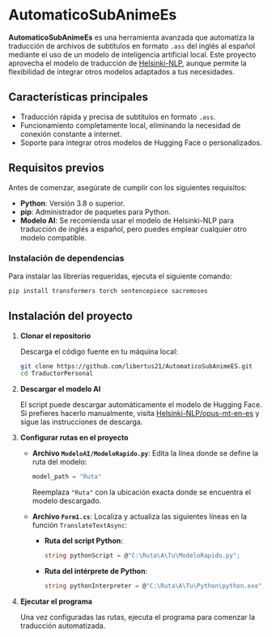 # AutomaticoSubAnimeEs

**AutomaticoSubAnimeEs** es una herramienta avanzada que automatiza la traducción de archivos de subtítulos en formato `.ass` del inglés al español mediante el uso de un modelo de inteligencia artificial local. Este proyecto aprovecha el modelo de traducción de [Helsinki-NLP](https://huggingface.co/Helsinki-NLP/opus-mt-en-es/tree/main), aunque permite la flexibilidad de integrar otros modelos adaptados a tus necesidades.

## Características principales

- Traducción rápida y precisa de subtítulos en formato `.ass`.
- Funcionamiento completamente local, eliminando la necesidad de conexión constante a internet.
- Soporte para integrar otros modelos de Hugging Face o personalizados.

## Requisitos previos

Antes de comenzar, asegúrate de cumplir con los siguientes requisitos:

- **Python**: Versión 3.8 o superior.
- **pip**: Administrador de paquetes para Python.
- **Modelo AI**: Se recomienda usar el modelo de Helsinki-NLP para traducción de inglés a español, pero puedes emplear cualquier otro modelo compatible.

### Instalación de dependencias

Para instalar las librerías requeridas, ejecuta el siguiente comando:

```bash
pip install transformers torch sentencepiece sacremoses
```

## Instalación del proyecto

1. **Clonar el repositorio**

   Descarga el código fuente en tu máquina local:

   ```bash
   git clone https://github.com/libertus21/AutomaticoSubAnimeES.git
   cd TraductorPersonal
   ```

2. **Descargar el modelo AI**

   El script puede descargar automáticamente el modelo de Hugging Face. Si prefieres hacerlo manualmente, visita [Helsinki-NLP/opus-mt-en-es](https://huggingface.co/Helsinki-NLP/opus-mt-en-es/tree/main) y sigue las instrucciones de descarga.

3. **Configurar rutas en el proyecto**

   - **Archivo `ModeloAI/ModeloRapido.py`**:
     Edita la línea donde se define la ruta del modelo:
     ```python
     model_path = "Ruta"
     ```
     Reemplaza `"Ruta"` con la ubicación exacta donde se encuentra el modelo descargado.

   - **Archivo `Form1.cs`**:
     Localiza y actualiza las siguientes líneas en la función `TranslateTextAsync`:
     - **Ruta del script Python**:
       ```csharp
       string pythonScript = @"C:\Ruta\A\Tu\ModeloRapido.py";
       ```
     - **Ruta del intérprete de Python**:
       ```csharp
       string pythonInterpreter = @"C:\Ruta\A\Tu\Python\python.exe";
       ```

4. **Ejecutar el programa**

   Una vez configuradas las rutas, ejecuta el programa para comenzar la traducción automatizada.
